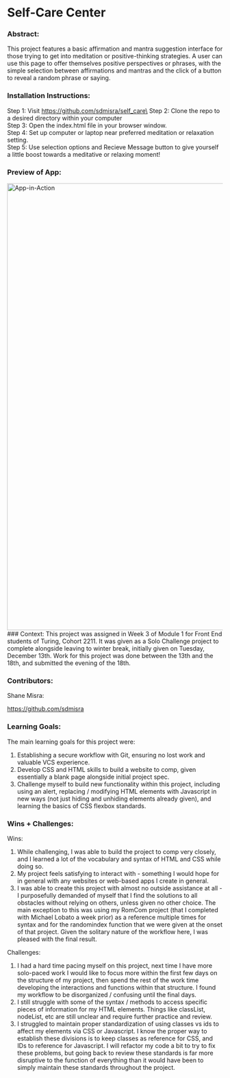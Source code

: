 # Self-Care Center 

### Abstract:
This project features a basic affirmation and mantra suggestion interface for those trying to get into meditation or positive-thinking strategies. A user can use this page to offer themselves positive perspectives or phrases, with the simple selection between affirmations and mantras and the click of a button to reveal a random phrase or saying. 

### Installation Instructions:

Step 1: Visit https://github.com/sdmisra/self_care\
Step 2: Clone the repo to a desired directory within your computer\
Step 3: Open the index.html file in your browser window.\
Step 4: Set up computer or laptop near preferred meditation or relaxation setting.\
Step 5: Use selection options and Recieve Message button to give yourself a little boost towards a meditative or relaxing moment!

### Preview of App:
<img width="1044" alt="App-in-Action" src="https://user-images.githubusercontent.com/117242156/208322209-89885f22-deb5-4cdc-8419-895cd8aaae25.png">
### Context:
This project was assigned in Week 3 of Module 1 for Front End students of Turing, Cohort 2211. It was given as a Solo Challenge project to complete alongside leaving to winter break, initially given on Tuesday, December 13th. Work for this project was done between the 13th and the 18th, and submitted the evening of the 18th.

### Contributors:
Shane Misra:

https://github.com/sdmisra

### Learning Goals:
The main learning goals for this project were:
1. Establishing a secure workflow with Git, ensuring no lost work and valuable VCS experience.
2. Develop CSS and HTML skills to build a website to comp, given essentially a blank page alongside initial project spec.
3. Challenge myself to build new functionality within this project, including using an alert, replacing / modifying HTML elements with Javascript in new ways (not just hiding and unhiding elements already given), and learning the basics of CSS flexbox standards.

### Wins + Challenges:
Wins:
1. While challenging, I was able to build the project to comp very closely, and I learned a lot of the vocabulary and syntax of HTML and CSS while doing so.
2. My project feels satisfying to interact with - something I would hope for in general with any websites or web-based apps I create in general.
3. I was able to create this project with almost no outside assistance at all - I purposefully demanded of myself that I find the solutions to all obstacles without relying on others, unless given no other choice. The main exception to this was using my RomCom project (that I completed with Michael Lobato a week prior) as a reference multiple times for syntax and for the randomindex function that we were given at the onset of that project. Given the solitary nature of the workflow here, I was pleased with the final result.


Challenges: 
1. I had a hard time pacing myself on this project, next time I have more solo-paced work I would like to focus more within the first few days on the structure of my project, then spend the rest of the work time developing the interactions and functions within that structure. I found my workflow to be disorganized / confusing until the final days.
2. I still struggle with some of the syntax / methods to access specific pieces of information for my HTML elements. Things like classList, nodeList, etc are still unclear and require further practice and review.
3. I struggled to maintain proper standardization of using classes vs ids to affect my elements via CSS or Javascript. I know the proper way to establish these divisions is to keep classes as reference for CSS, and IDs to reference for Javascript. I will refactor my code a bit to try to fix these problems, but going back to review these standards is far more disruptive to the function of everything than it would have been to simply maintain these standards throughout the project. 
